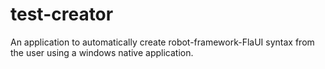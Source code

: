 # test-creator

An application to automatically create robot-framework-FlaUI syntax from the user using a windows native application.
